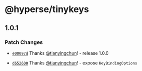 # @hyperse/tinykeys

## 1.0.1

### Patch Changes

- [`e00097d`](https://github.com/hyperse-io/tinykeys/commit/e00097d0a568f4a4a0a384ba8668bb6748d45df2) Thanks [@tianyingchun](https://github.com/tianyingchun)! - release 1.0.0

- [`d652600`](https://github.com/hyperse-io/tinykeys/commit/d6526000c3ac951b8409c9adcd6c5b69eceb4e5f) Thanks [@tianyingchun](https://github.com/tianyingchun)! - expose `KeyBindingOptions`
